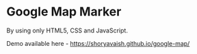 # Google Map Marker

By using only HTML5, CSS and JavaScript.

Demo available here - https://shoryavaish.github.io/google-map/

